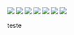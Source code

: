 <img heigth ="400em" src="https://media.discordapp.net/attachments/941734524616867940/1044806947377008731/image.png?width=1359&height=671"/>
<img heigth ="400em" src="https://media.discordapp.net/attachments/941734524616867940/1044807046857494538/image.png?width=1440&height=638"/>
<img heigth ="400em" src="https://media.discordapp.net/attachments/941734524616867940/1044807084899827722/image.png?width=1355&height=671"/>
<img heigth ="400em" src="https://media.discordapp.net/attachments/941734524616867940/1044807265179406376/image.png"/>
<img heigth ="400em" src="https://media.discordapp.net/attachments/941734524616867940/1044807297664303194/image.png"/>
<img heigth ="400em" src="https://media.discordapp.net/attachments/941734524616867940/1044806947377008731/image.png?width=1359&height=671"/>


<img heigth ="400em" src="https://media.discordapp.net/attachments/941734524616867940/1044807321232093224/image.png"/>

teste
